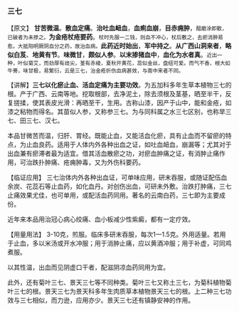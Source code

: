### 三七

【原文】  **甘苦微温**。**散血定痛**。**治吐血衄血**，**血痢血崩**，**目赤痈肿**，<small>醋磨涂即散，已破者为未掺之。</small>**为金疮杖疮要药**。<small>杖时先服一二钱，则血不冲心，杖后敷之，去瘀消肿易愈。大抵阳明厥阴血分之药，故治血病。</small>**此药近时始出**，**军中持之**。**从广西山洞来者**，**略似白芨**、**地黄有节**。**味微甘**，**颇似人参**。**以末掺猪血中**，**血化为水者真**。<small>近出一种，叶似菊艾，而劲厚有歧尖，茎有赤棱，夏秋开黄花，蕊似金丝，盘纽可爱。而气不香，根大如牛蒡，味甘极，易繁衍，云是三七，治金疮折伤血病甚效，与南中来者不同。</small>

【讲解】**三七以化瘀止血、活血定痛为主要功效**。为五加科多年生草本植物三七的根。产于广西、云南等地。挖取根部，去净泥土，除去须根及茎基，晒至半干，反复搓揉，使其表皮光滑：再晒至干，生用。古称山漆，因产于山中，能和金疮，如漆之粘物而得名。其苗似人参，又称参三七。为与同科属之水三七区别，也称旱三七、田三七、汉七。

本品甘微苦而温，归肝、胃经。既能止血，又能活血化瘀，具有止血而不留瘀的特点，为止血良药。适用于人体内外各种出血之证，如吐血衄血，崩漏等；尤其对于出血兼有瘀滞者最为适宜。借其活血散瘀之功，对瘀血肿痛之证，有消肿止痛作用，可治跌扑肿痛、疮痈肿毒，又为外伤科要药。

【临证应用】 三七治体内外各种出血证，可单味应用，研末吞服，或随证配伍血余炭、花蕊石等止血药，如化血丹。对创伤出血，可研未外敷。治跌打肿痛，三七止痛效果尤佳，也可单用，或配活血药同用。著名的云南白药，三七即为主要成份。

近年来本品用治冠心病心绞痛、血小板减少性紫癜，都有一定疗效。

【用量用法】 3-10克，煎服。临床多研末吞服，每次1一1.5克。外用适量。若用于止血，多以米汤或开水冲服；用于消肿止痛，应以黄酒冲服；用于补虚，可同鸡煮服。

以其性温，出血而见阴虚口干者，配滋阴凉血药同用为宜。

此外，还有菊叶三七、景天三七等不同种类。菊叶三七又称土三七，为菊科植物菊叶三七的根。景天三七为景天科多年生肉质草本植物景天三七的根。上二种三七功效与三七相似，而力逊，应用亦少。景天三七还有镇静安神的作用。
